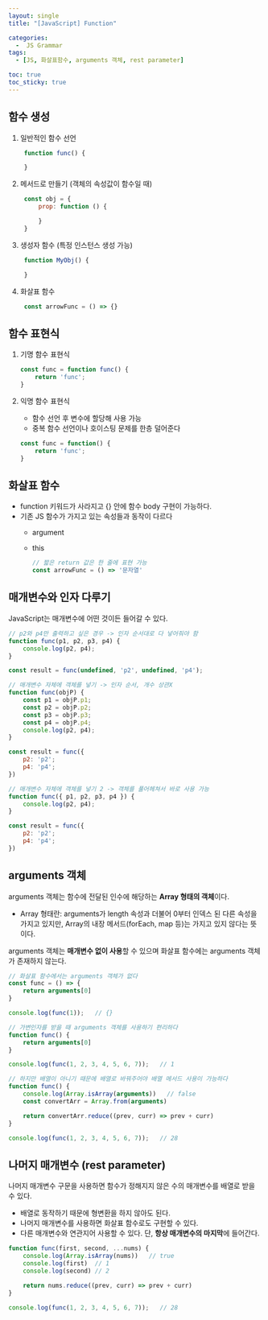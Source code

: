 ```yaml
---
layout: single
title: "[JavaScript] Function"

categories:
  -  JS Grammar
tags:
  - [JS, 화살표함수, arguments 객체, rest parameter]

toc: true
toc_sticky: true
---
```


## 함수 생성

1. 일반적인 함수 선언
   
   ```js
    function func() {

    }
   ```

2. 메서드로 만들기 (객체의 속성값이 함수일 때)
   
   ```js
    const obj = {
        prop: function () {

        }
    }
   ```   

3. 생성자 함수 (특정 인스턴스 생성 가능)

   ```js
    function MyObj() {

    }
   ```

4. 화살표 함수
   
   ```js
    const arrowFunc = () => {}
   ```


## 함수 표현식

1. 기명 함수 표현식

    ```js
    const func = function func() {
        return 'func';
    }
    ```

2. 익명 함수 표현식
    - 함수 선언 후 변수에 할당해 사용 가능
    - 중복 함수 선언이나 호이스팅 문제를 한층 덜어준다
    
    ```js
    const func = function() {
        return 'func';
    }
    ```

## 화살표 함수

- function 키워드가 사라지고 {} 안에 함수 body 구현이 가능하다.
- 기존 JS 함수가 가지고 있는 속성들과 동작이 다르다
  - argument
  - this

    ```js
    // 짧은 return 값은 한 줄에 표현 가능
    const arrowFunc = () => '문자열'
    ```

## 매개변수와 인자 다루기

JavaScript는 매개변수에 어떤 것이든 들어갈 수 있다.

```js
// p2와 p4만 출력하고 싶은 경우 -> 인자 순서대로 다 넣어줘야 함
function func(p1, p2, p3, p4) {
    console.log(p2, p4);
}

const result = func(undefined, 'p2', undefined, 'p4');
```

```js
// 매개변수 자체에 객체를 넣기 -> 인자 순서, 개수 상관X
function func(objP) {
    const p1 = objP.p1;
    const p2 = objP.p2;
    const p3 = objP.p3;
    const p4 = objP.p4;
    console.log(p2, p4);
}

const result = func({
    p2: 'p2';
    p4: 'p4';
})
```

```js
// 매개변수 자체에 객체를 넣기 2 -> 객체를 풀어헤쳐서 바로 사용 가능
function func({ p1, p2, p3, p4 }) {
    console.log(p2, p4);
}

const result = func({
    p2: 'p2';
    p4: 'p4';
})
```

## arguments 객체

arguments 객체는 함수에 전달된 인수에 해당하는 <b>Array 형태의 객체</b>이다.  
- Array 형태란: arguments가 length 속성과 더불어 0부터 인덱스 된 다른 속성을 가지고 있지만, Array의 내장 메서드(forEach, map 등)는 가지고 있지 않다는 뜻이다.

arguments 객체는 <b>매개변수 없이 사용</b>할 수 있으며 화살표 함수에는 arguments 객체가 존재하지 않는다.  

```js
// 화살표 함수에서는 arguments 객체가 없다
const func = () => {
    return arguments[0]
}

console.log(func(1));   // {}
```

```js
// 가변인자를 받을 때 arguments 객체를 사용하기 편리하다
function func() {
    return arguments[0]
}

console.log(func(1, 2, 3, 4, 5, 6, 7));   // 1
```

```js
// 하지만 배열이 아니기 때문에 배열로 바꿔주어야 배열 메서드 사용이 가능하다
function func() {
    console.log(Array.isArray(arguments))   // false
    const convertArr = Array.from(arguments)

    return convertArr.reduce((prev, curr) => prev + curr)
}

console.log(func(1, 2, 3, 4, 5, 6, 7));   // 28
```

## 나머지 매개변수 (rest parameter)

나머지 매개변수 구문을 사용하면 함수가 정해지지 않은 수의 매개변수를 배열로 받을 수 있다.  
- 배열로 동작하기 때문에 형변환을 하지 않아도 된다.
- 나머지 매개변수를 사용하면 화살표 함수로도 구현할 수 있다.
- 다른 매개변수와 연관지어 사용할 수 있다. 단, **항상 매개변수의 마지막**에 들어간다.

```js
function func(first, second, ...nums) {
    console.log(Array.isArray(nums))   // true
    console.log(first)  // 1
    console.log(second) // 2

    return nums.reduce((prev, curr) => prev + curr)
}

console.log(func(1, 2, 3, 4, 5, 6, 7));   // 28
```